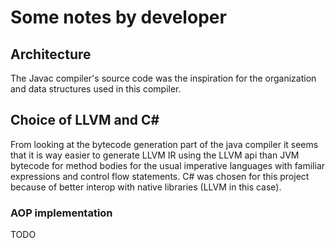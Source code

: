# Some notes by developer

## Architecture

The Javac compiler's source code was the inspiration for the organization and data 
structures used in this compiler.

## Choice of LLVM and C#

From looking at the bytecode generation part of the java compiler it seems that it is way 
easier to generate LLVM IR using the LLVM api than JVM bytecode for method bodies for the
usual imperative languages with familiar expressions and control flow statements.
C# was chosen for this project because of better interop with native libraries (LLVM in
this case).

### AOP implementation

TODO